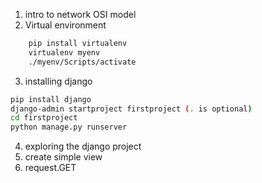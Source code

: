 1. intro to network OSI model 
2. Virtual environment  
 ```bash 
     pip install virtualenv
     virtualenv myenv
     ./myenv/Scripts/activate

 ```
3. installing django 
```bash 
pip install django
django-admin startproject firstproject (. is optional)
cd firstproject
python manage.py runserver
```
4. exploring the django project
5. create simple view 
6. request.GET